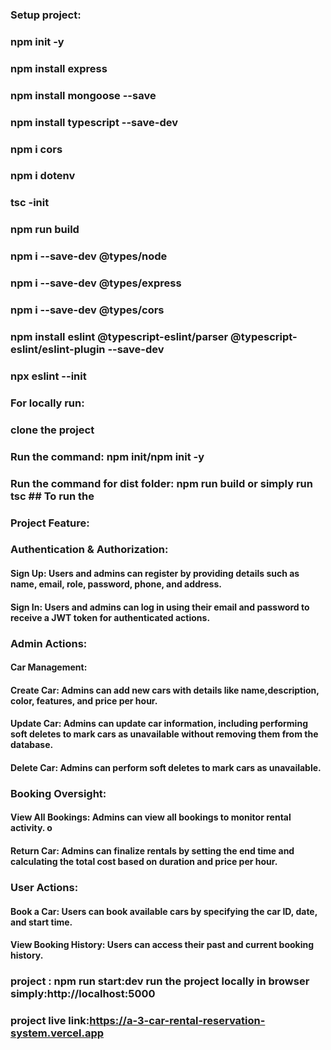 ### Setup project:

### npm init -y

### npm install express

### npm install mongoose --save

### npm install typescript --save-dev

### npm i cors

### npm i dotenv

### tsc -init

### npm run build

### npm i --save-dev @types/node

### npm i --save-dev @types/express

### npm i --save-dev @types/cors

### npm install eslint @typescript-eslint/parser @typescript-eslint/eslint-plugin --save-dev

### npx eslint --init

### For locally run:

### clone the project

### Run the command: npm init/npm init -y

### Run the command for dist folder: npm run build or simply run tsc ## To run the

### Project Feature:

### Authentication & Authorization:

#### Sign Up: Users and admins can register by providing details such as name, email, role, password, phone, and address.

#### Sign In: Users and admins can log in using their email and password to receive a JWT token for authenticated actions.

### Admin Actions:

#### Car Management:

#### Create Car: Admins can add new cars with details like name,description, color, features, and price per hour.

#### Update Car: Admins can update car information, including performing soft deletes to mark cars as unavailable without removing them from the database.

#### Delete Car: Admins can perform soft deletes to mark cars as unavailable.

### Booking Oversight:

#### View All Bookings: Admins can view all bookings to monitor rental activity. o

#### Return Car: Admins can finalize rentals by setting the end time and calculating the total cost based on duration and price per hour.

### User Actions:

#### Book a Car: Users can book available cars by specifying the car ID, date, and start time.

#### View Booking History: Users can access their past and current booking history.

### project : npm run start:dev run the project locally in browser simply:http://localhost:5000

### project live link:https://a-3-car-rental-reservation-system.vercel.app
